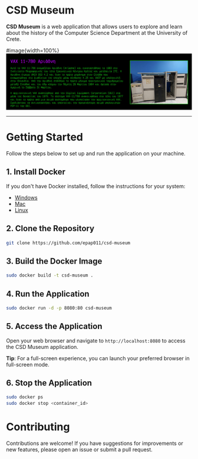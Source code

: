 # CSD Museum

**CSD Museum** is a web application that allows users to explore and learn about the history of the Computer Science Department at the University of Crete.

#image{width=100%}
![alt text](https://github.com/epap011/csd-museum/blob/main/cover.png?raw=true)


---

# Getting Started

Follow the steps below to set up and run the application on your machine.

## 1. Install Docker

If you don't have Docker installed, follow the instructions for your system:
- [Windows](https://docs.docker.com/desktop/install/windows-install/)
- [Mac](https://docs.docker.com/desktop/install/mac-install/)
- [Linux](https://docs.docker.com/engine/install/)

## 2. Clone the Repository
```bash
git clone https://github.com/epap011/csd-museum
```

## 3. Build the Docker Image
```bash
sudo docker build -t csd-museum .
```
## 4. Run the Application
```bash
sudo docker run -d -p 8080:80 csd-museum
```

## 5. Access the Application
Open your web browser and navigate to `http://localhost:8080` to access the CSD Museum application.

**Tip**: For a full-screen experience, you can launch your preferred browser in full-screen mode.

## 6. Stop the Application
```bash
sudo docker ps
sudo docker stop <container_id>
```

# Contributing
Contributions are welcome! If you have suggestions for improvements or new features, please open an issue or submit a pull request.
